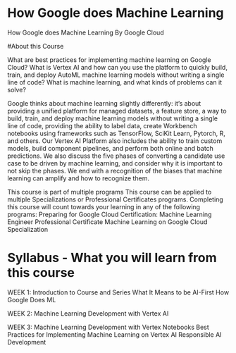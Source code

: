 # How Google does Machine Learning

How Google does Machine Learning By Google Cloud


#About this Course

What are best practices for implementing machine learning on Google Cloud? What is Vertex AI and how can you use the platform to quickly build, train, and deploy AutoML machine learning models without writing a single line of code? What is machine learning, and what kinds of problems can it solve? 

Google thinks about machine learning slightly differently: it’s about providing a unified platform for managed datasets, a feature store, a way to build, train, and deploy machine learning models without writing a single line of code, providing the ability to label data, create Workbench notebooks using frameworks such as TensorFlow, SciKit Learn, Pytorch, R, and others. Our Vertex AI Platform also includes the ability to train custom models, build component pipelines, and perform both online and batch predictions. We also discuss the five phases of converting a candidate use case to be driven by machine learning, and consider why it is important to not skip the phases. We end with a recognition of the biases that machine learning can amplify and how to recognize them.

This course is part of multiple programs
This course can be applied to multiple Specializations or Professional Certificates programs. Completing this course will count towards your learning in any of the following programs:
Preparing for Google Cloud Certification: Machine Learning Engineer Professional Certificate
Machine Learning on Google Cloud Specialization


# Syllabus - What you will learn from this course

WEEK 1: Introduction to Course and Series
	What It Means to be AI-First
	How Google Does ML

WEEK 2: Machine Learning Development with Vertex AI

WEEK 3: Machine Learning Development with Vertex Notebooks
	Best Practices for Implementing Machine Learning on Vertex AI
	Responsible AI Development
